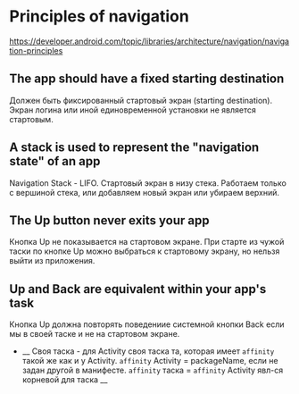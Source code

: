 # Principles of navigation
https://developer.android.com/topic/libraries/architecture/navigation/navigation-principles
## The app should have a fixed starting destination
Должен быть фиксированный стартовый экран (starting destination). Экран логина или иной единовременной установки не является стартовым. 
## A stack is used to represent the "navigation state" of an app
Navigation Stack - LIFO. Стартовый экран в низу стека. Работаем только с вершиной стека, или добавляем новый экран или убираем верхний.
## The Up button never exits your app
Кнопка Up не показывается на стартовом экране. При старте из чужой таски по кнопке Up можно выбраться к стартовому экрану, но нельзя выйти из приложения.
## Up and Back are equivalent within your app's task
Кнопка Up должна повторять поведениие системной кнопки Back если мы в своей таске и не на стартовом экране.

- __ Своя таска - для Activity своя таска та, которая имеет `affinity` такой же как и у Activity. 
`affinity` Activity = packageName, если не задан другой в манифесте. `affinity` таска = `affinity`
 Activity явл-ся корневой для таска __